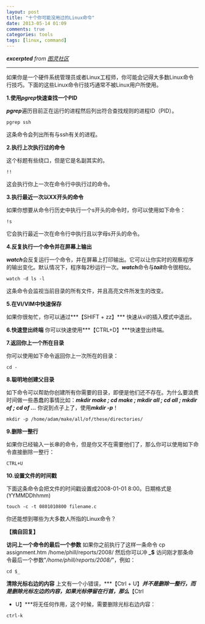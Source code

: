 ```yaml
---
layout: post
title: "十个你可能没用过的Linux命令"
date: 2013-05-14 01:09
comments: true
categories: tools
tags: [linux, command]
---
```


***excerpted** from [图灵社区](http://www.ituring.com.cn/article/1782)*

* * * * *

如果你是一个硬件系统管理员或者Linux工程师，你可能会记得大多数Linux命令行技巧。下面的这些Linux命令行技巧通常不被Linux用户所使用。

**1.使用*pgrep*快速查找一个PID**

***pgrep***遍历目前正在运行的进程然后列出符合查找规则的进程ID（PID）。

<pre><code>pgrep ssh</code></pre>

这条命令会列出所有与ssh有关的进程。

**2.执行上次执行过的命令**

这个标题有些绕口，但是它是名副其实的。

<pre><code>!!</code></pre>
<!--more-->
这会执行你上一次在命令行中执行过的命令。

**3.执行最近一次以XX开头的命令**

如果你想要从命令行历史中执行一个s开头的命令时，你可以使用如下命令：

<pre><code>!s</code></pre>

它会执行最近一次在命令行中执行且以字母s开头的命令。

**4.反复执行一个命令并在屏幕上输出**

***watch***会反复运行一个命令，并在屏幕上打印输出。它可以让你实时的观察程序的输出变化。默认情况下，程序每2秒运行一次。***watch***命令与***tail***命令很相似。

<pre><code>watch -d ls -l</code></pre>

这条命令会监视当前目录的所有文件，并且高亮文件所发生的改变。

**5.在VI/VIM中快速保存**

如果你很匆忙，你可以通过***【SHIFT + zz】*** 快速从vi的插入模式中退出。

**6.快速登出终端** 你可以快速使用***【CTRL+D】***快速登出终端。

**7.返回你上一个所在目录**

你可以使用如下命令返回你上一次所在的目录：

<pre><code>cd -</code></pre>

**8.聪明地创建父目录**

如下命令可以帮助你创建所有你需要的目录，即便是他们还不存在。为什么要浪费时间做一些愚蠢的事情比如：***mkdir
make ; cd make ; mkdir all ; cd all ; mkdir of ; cd of
…*** 你说到点子上了，使用***mkdir -p***！

<pre><code>mkdir -p /home/adam/make/all/of/these/directories/</code></pre>

**9.删除一整行**

如果你已经输入一长串的命令，但是你又不在需要他们了，那么你可以使用如下命令直接删除一整行：

<pre><code>CTRL+U</code></pre>

**10.设置文件的时间戳**

下面这条命令会把文件的时间戳设置成2008-01-01
8:00。日期格式是(YYMMDDhhmm)

<pre><code>touch -c -t 0801010800 filename.c</code></pre>

你还能想到哪些为大多数人所指的Linux命令？

**【摘自回复】**

**访问上一个命令的最后一个参数** 如果你之前执行了这样一条命令 cp
assignment.htm /home/phill/reports/2008/
然后你可以冲 **\_\$** 访问刚才那条命令最后一个参数"*/home/phill/reports/2008/*"，例如：

<pre><code>cd $_</code></pre>

**清除光标右边的内容** 上文有一个小错误，***【Ctrl +
U】***并不是删除一整行，而是删除光标左边的内容，如果光标停留在行首，那么***【Ctrl
+ U】***将无任何作用，这个时候，需要删除光标右边内容：

<pre><code>ctrl-k</code></pre>